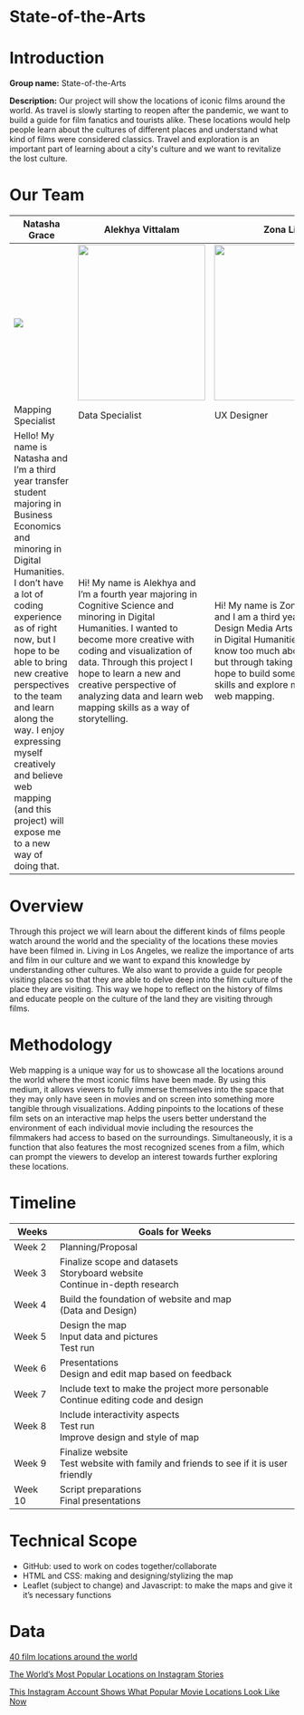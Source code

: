 # State-of-the-Arts
<h1>Introduction</h1>
<b>Group name:</b> State-of-the-Arts


<b>Description:</b> Our project will show the locations of iconic films around the world. As travel is slowly starting to reopen after the pandemic, we want to build a guide for film fanatics and tourists alike. These locations would help people learn about the cultures of different places and understand what kind of films were considered classics. Travel and exploration is an important part of learning about a city's culture and we want to revitalize the lost culture.


<h1>Our Team</h1>

|Natasha Grace|Alekhya Vittalam|Zona Liao|
|-------------|----------------|---------|
|<img src="https://user-images.githubusercontent.com/49219330/114326718-efbb8200-9aea-11eb-85e2-4bbc2804a93e.png">|<img width=225 height=275 src="https://user-images.githubusercontent.com/49219330/114327626-b38a2080-9aee-11eb-88b9-7d96495531a5.jpeg">|<img width=250 height=275 src="https://user-images.githubusercontent.com/49219330/114327758-327f5900-9aef-11eb-812e-0970567208e4.png"> |
|Mapping Specialist|Data Specialist|UX Designer|
|Hello! My name is Natasha and I’m a third year transfer student majoring in Business Economics and minoring in Digital Humanities. I don’t have a lot of coding experience as of right now, but I hope to be able to bring new creative perspectives to the team and learn along the way. I enjoy expressing myself creatively and believe web mapping (and this project) will expose me to a new way of doing that.|Hi! My name is Alekhya and I’m a fourth year majoring in Cognitive Science and minoring in Digital Humanities. I wanted to become more creative with coding and visualization of data. Through this project I hope to learn a new and creative perspective of analyzing data and learn web mapping skills as a way of storytelling.|Hi! My name is Zona (she/her) and I am a third year majoring in Design Media Arts and minoring in Digital Humanities. I also don’t know too much about coding, but through taking this course I hope to build some of my coding skills and explore more about web mapping. |

<h1>Overview</h1>
Through this project we will learn about the different kinds of films people watch around the world and the speciality of the locations these movies have been filmed in. Living in Los Angeles, we realize the importance of arts and film in our culture and we want to expand this knowledge by understanding other cultures. We also want to provide a guide for people visiting places so that they are able to delve deep into the film culture of the place they are visiting. This way we hope to reflect on the history of films and educate people on the culture of the land they are visiting through films.


<h1>Methodology</h1>
Web mapping is a unique way for us to showcase all the locations around the world where the most iconic films have been made. By using this medium, it allows viewers to fully immerse themselves into the space that they may only have seen in movies and on screen into something more tangible through visualizations. Adding pinpoints to the locations of these film sets on an interactive map helps the users better understand the environment of each individual movie including the resources the filmmakers had access to based on the surroundings. Simultaneously, it is a function that also features the most recognized scenes from a film, which can prompt the viewers to develop an interest towards further exploring these locations.

<h1>Timeline</h1>

|Weeks|Goals for Weeks|
|-----|---------------|
|Week 2|Planning/Proposal|
|Week 3|Finalize scope and datasets <br> Storyboard website <br> Continue in-depth research|
|Week 4|Build the foundation of website and map <br> (Data and Design)|
|Week 5|Design the map <br> Input data and pictures <br> Test run|
|Week 6|Presentations <br> Design and edit map based on feedback|
|Week 7|Include text to make the project more personable <br> Continue editing code and design|
|Week 8|Include interactivity aspects <br> Test run <br> Improve design and style of map|
|Week 9|Finalize website <br> Test website with family and friends to see if it is user friendly|
|Week 10|Script preparations <br> Final presentations|


<h1>Technical Scope</h1>

- GitHub: used to work on codes together/collaborate
- HTML and CSS: making and designing/stylizing the map
- Leaflet (subject to change) and Javascript: to make the maps and give it it’s necessary functions

<h1>Data</h1>

[40 film locations around the world](https://www.roughguides.com/gallery/40-film-locations-around-the-world/) 

[The World’s Most Popular Locations on Instagram Stories](https://edition.cnn.com/travel/article/instagram-stories-most-tagged-cities/index.html) 

[This Instagram Account Shows What Popular Movie Locations Look Like Now](https://www.travelandleisure.com/culture-design/tv-movies/instagram-acount-real-life-movie-tv-locations)
